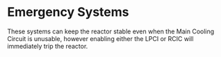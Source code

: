 # Emergency Systems

These systems can keep the reactor stable even when the Main Cooling Circuit is unusable, however enabling either the LPCI or RCIC will immediately trip the reactor.

